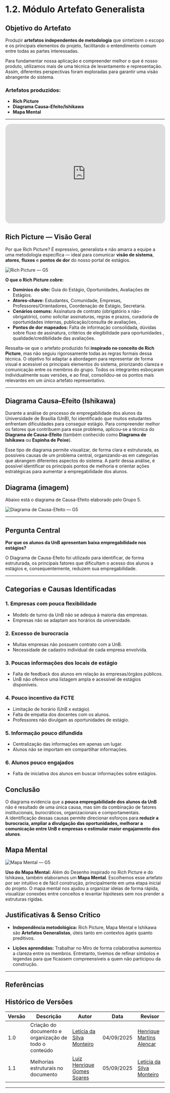 # 1.2. Módulo Artefato Generalista

## Objetivo do Artefato

Produzir **artefatos independentes de metodologia** que sintetizem o escopo e os principais elementos do projeto, facilitando o entendimento comum entre todas as partes interessadas.

Para fundamentar nossa aplicação e compreender melhor o que é nosso produto, utilizamos mais de uma técnica de levantamento e representação. Assim, diferentes perspectivas foram exploradas para garantir uma visão abrangente do sistema.

### Artefatos produzidos:
- **Rich Picture**  
- **Diagrama Causa–Efeito/Ishikawa**  
- **Mapa Mental**



---
<div style="position: relative; width: 100%; max-width: 1100px; padding-bottom: 62%; height: 0; margin: 0 auto; border: 1px solid #e5e7eb; border-radius: 16px; overflow: hidden;">
  <iframe 
    src="https://miro.com/app/board/uXjVJNoiQ50=/" 
    frameborder="0" 
    allowfullscreen 
    style="position: absolute; top:0; left:0; width:100%; height:100%;">
  </iframe>
</div>



## Rich Picture — Visão Geral 

Por que Rich Picture? É expressivo, generalista e não amarra a equipe a uma metodologia específica — ideal para comunicar **visão de sistema**, **atores**, **fluxos** e **pontos de dor** do nosso portal de estágios.

![Rich Picture — G5](../../assets/imgs/RichPicture.jpg)

__O que o Rich Picture cobre:__

- **Domínios do site:** Guia do Estágio, Oportunidades, Avaliações de Estágios.  
- **Atores-chave:** Estudantes, Comunidade, Empresas, Professores/Orientadores, Coordenação de Estágio, Secretaria.  
- **Cenários comuns:** Assinatura de contrato (obrigatório x não-obrigatório), como solicitar assinaturas, regras e prazos, curadoria de oportunidades internas, publicação/consulta de avaliações, .  
- **Pontos de dor mapeados:** Falta de informação consolidada, dúvidas sobre fluxo de assinatura, critérios de elegibilidade para oportunidades , qualidade/credibilidade das avaliações.

Ressalta-se que o artefato produzido foi **inspirado no conceito de Rich Picture**, mas não seguiu rigorosamente todas as regras formais dessa técnica. O objetivo foi adaptar a abordagem para representar de forma visual e acessível os principais elementos do sistema, priorizando clareza e comunicação entre os membros do grupo. Todos os integrantes esboçaram individualmente suas versões, e ao final, consolidou-se os pontos mais relevantes em um único artefato representativo.

---

## Diagrama Causa–Efeito (Ishikawa)

Durante a análise do processo de empregabilidade dos alunos da Universidade de Brasília (UnB), foi identificado que muitos estudantes enfrentam dificuldades para conseguir estágio. Para compreender melhor os fatores que contribuem para esse problema, aplicou-se a técnica do **Diagrama de Causa-Efeito** (também conhecido como **Diagrama de Ishikawa** ou **Espinha de Peixe**).

Esse tipo de diagrama permite visualizar, de forma clara e estruturada, as possíveis causas de um problema central, organizando-as em categorias que abrangem diferentes aspectos do sistema. A partir dessa análise, é possível identificar os principais pontos de melhoria e orientar ações estratégicas para aumentar a empregabilidade dos alunos.

## Diagrama (imagem)

Abaixo está o diagrama de Causa-Efeito elaborado pelo Grupo 5.

![Diagrama de Causa-Efeito — G5](../../assets/imgs/G5_ARQDSW_1.jpg)

---

## Pergunta Central
**Por que os alunos da UnB apresentam baixa empregabilidade nos estágios?**

O Diagrama de Causa-Efeito foi utilizado para identificar, de forma estruturada, os principais fatores que dificultam o acesso dos alunos a estágios e, consequentemente, reduzem sua empregabilidade.

---

## Categorias e Causas Identificadas

### 1. Empresas com pouca flexibilidade
- Modelo de turno da UnB não se adequa à maioria das empresas.  
- Empresas não se adaptam aos horários da universidade.  

### 2. Excesso de burocracia
- Muitas empresas não possuem contrato com a UnB.  
- Necessidade de cadastro individual de cada empresa envolvida.  

### 3. Poucas informações dos locais de estágio
- Falta de feedback dos alunos em relação às empresas/órgãos públicos.  
- UnB não oferece uma listagem ampla e acessível de estágios disponíveis.  

### 4. Pouco incentivo da FCTE
- Limitação de horário (UnB x estágio).  
- Falta de empatia dos docentes com os alunos.  
- Professores não divulgam as oportunidades de estágio.  

### 5. Informação pouco difundida
- Centralização das informações em apenas um lugar.  
- Alunos não se importam em compartilhar informações.  

### 6. Alunos pouco engajados
- Falta de iniciativa dos alunos em buscar informações sobre estágios.  

## Conclusão
O diagrama evidencia que a **pouca empregabilidade dos alunos da UnB** não é resultado de uma única causa, mas sim da combinação de fatores institucionais, burocráticos, organizacionais e comportamentais.  
A identificação dessas causas permite direcionar esforços para **reduzir a burocracia, ampliar a divulgação das oportunidades, melhorar a comunicação entre UnB e empresas e estimular maior engajamento dos alunos**.



## Mapa Mental 

![Mapa Mental — G5](../../assets/imgs/MapaMental.png)

**Uso do Mapa Mental:** Além do Desenho inspirado no Rich Picture e do Ishikawa, também elaboramos um **Mapa Mental**. Escolhemos esse artefato por ser intuitivo e de fácil construção, principalmente em uma etapa inicial do projeto. O mapa mental nos ajudou a organizar ideias de forma rápida, visualizar conexões entre conceitos e levantar hipóteses sem nos prender a estruturas rígidas.


## Justificativas & Senso Crítico

- **Independência metodológica:** Rich Picture, Mapa Mental e Ishikawa são **Artefatos Generalistas**, úteis tanto em contextos ágeis quanto preditivos.  

- **Lições aprendidas:** Trabalhar no Miro de forma colaborativa aumentou a clareza entre os membros. Entretanto, tivemos de refinar símbolos e legendas para que ficassem compreensíveis a quem não participou da construção.  

---

  
## Referências



## Histórico de Versões

| Versão | Descrição | Autor | Data | Revisor |
|--------|-------------------------------------------------------------|------------------------------------------|------------|------------------------------------------|
| 1.0    | Criação do documento e organização de todo o conteúdo       | [Letícia da Silva Monteiro](https://github.com/leticiamonteiroo) | 04/09/2025 | [Henrique Martins Alencar](https://github.com/henryqma) |
| 1.1    | Melhorias estruturais no documento                         | [Luiz Henrique Gomes Soares](https://github.com/luizhgsoares)    | 05/09/2025 | [Letícia da Silva Monteiro](https://github.com/leticiamonteiroo) |

---



